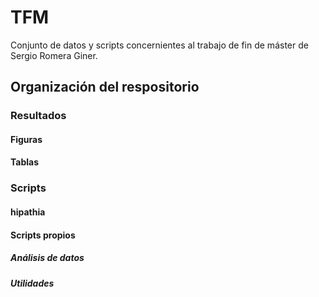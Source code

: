 # TFM
Conjunto de datos y scripts concernientes al trabajo de fin de máster de Sergio Romera Giner.


## Organización del respositorio

### Resultados
 #### Figuras
 #### Tablas
### Scripts
 #### hipathia
 #### Scripts propios
  ##### Análisis de datos
  ##### Utilidades
